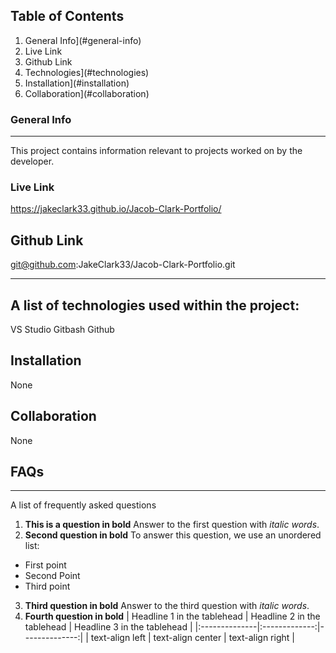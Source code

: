 ## Table of Contents
1. General Info](#general-info)
2. Live Link
3. Github Link
4. Technologies](#technologies)
5. Installation](#installation)
6. Collaboration](#collaboration)
### General Info
***
This project contains information relevant to projects worked on by the developer.

### Live Link
https://jakeclark33.github.io/Jacob-Clark-Portfolio/

## Github Link
git@github.com:JakeClark33/Jacob-Clark-Portfolio.git

***
## A list of technologies used within the project:
VS Studio
Gitbash
Github

## Installation
None
## Collaboration
None
## FAQs
***
A list of frequently asked questions
1. **This is a question in bold**
Answer to the first question with _italic words_. 
2. __Second question in bold__ 
To answer this question, we use an unordered list:
* First point
* Second Point
* Third point
3. **Third question in bold**
Answer to the third question with *italic words*.
4. **Fourth question in bold**
| Headline 1 in the tablehead | Headline 2 in the tablehead | Headline 3 in the tablehead |
|:--------------|:-------------:|--------------:|
| text-align left | text-align center | text-align right |